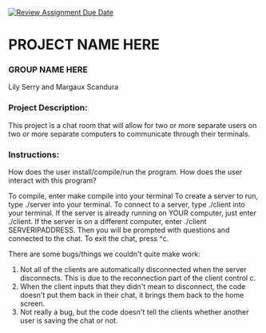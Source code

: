 [![Review Assignment Due Date](https://classroom.github.com/assets/deadline-readme-button-24ddc0f5d75046c5622901739e7c5dd533143b0c8e959d652212380cedb1ea36.svg)](https://classroom.github.com/a/SQs7pKlr)
# PROJECT NAME HERE

### GROUP NAME HERE

Lily Serry and Margaux Scandura
       
### Project Description:

This project is a chat room that will allow for two or more separate users on two or more separate computers to communicate through their terminals.
  
### Instructions:

How does the user install/compile/run the program.
How does the user interact with this program?

To compile, enter make compile into your terminal
To create a server to run, type ./server into your terminal. 
To connect to a server, type ./client into your terminal. If the server is already running on YOUR computer, just enter ./client. If the server is on a different computer, enter ./client SERVERIPADDRESS.
Then you will be prompted with questions and connected to the chat.
To exit the chat, press ^c.

There are some bugs/things we couldn't quite make work:
1. Not all of the clients are automatically disconnected when the server disconnects. This is due to the reconnection part of the client control c.
2. When the client inputs that they didn't mean to disconnect, the code doesn't put them back in their chat, it brings them back to the home screen.
3. Not really a bug, but the code doesn't tell the clients whether another user is saving the chat or not.
